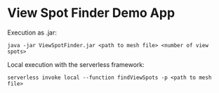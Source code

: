 # View Spot Finder Demo App

Execution as .jar:

```
java -jar ViewSpotFinder.jar <path to mesh file> <number of view spots>
```

Local execution with the serverless framework:

```
serverless invoke local --function findViewSpots -p <path to mesh file>
```